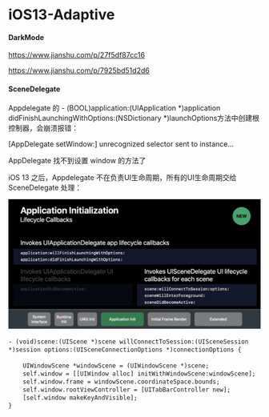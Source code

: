 # iOS13-Adaptive

#### DarkMode

https://www.jianshu.com/p/27f5df87cc16

https://www.jianshu.com/p/7925bd51d2d6

#### SceneDelegate

Appdelegate 的 - (BOOL)application:(UIApplication *)application didFinishLaunchingWithOptions:(NSDictionary *)launchOptions方法中创建根控制器，会崩溃报错：

[AppDelegate setWindow:] unrecognized selector sent to instance...

AppDelegate 找不到设置 window 的方法了

iOS 13 之后，Appdelegate 不在负责UI生命周期，所有的UI生命周期交给 SceneDelegate 处理：

![文档图片](image_1.png)

```
- (void)scene:(UIScene *)scene willConnectToSession:(UISceneSession *)session options:(UISceneConnectionOptions *)connectionOptions {

    UIWindowScene *windowScene = (UIWindowScene *)scene;
    self.window = [[UIWindow alloc] initWithWindowScene:windowScene];
    self.window.frame = windowScene.coordinateSpace.bounds;
    self.window.rootViewController = [UITabBarController new];
    [self.window makeKeyAndVisible];
}
```

